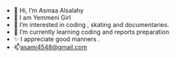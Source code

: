 - 👋 Hi, I’m Asmaa Alsalahy
- 👑  I am Yemmeni Girl 
- 👀 I’m interested in coding , skating and documentaries.
- 🌱 I’m currently learning coding and reports preparation
- ✨ I appreciate good manners .
- 📫asami4548@gmail.com

